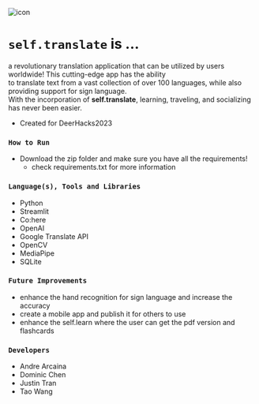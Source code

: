 ![icon](https://github.com/andrearcaina/Self-Translate/blob/main/frontend/imgs/favicon.ico)

# ```self.translate``` is ...
a revolutionary translation application that can be utilized by users worldwide! This cutting-edge app has the ability\
to translate text from a vast collection of over 100 languages, while also providing support for sign language.\
With the incorporation of **self.translate**, learning, traveling, and socializing has never been easier.
- Created for DeerHacks2023

### ```How to Run``` ###
- Download the zip folder and make sure you have all the requirements!
  - check requirements.txt for more information

### ```Language(s), Tools and Libraries``` ###
- Python
- Streamlit
- Co:here
- OpenAI
- Google Translate API
- OpenCV
- MediaPipe
- SQLite

### ```Future Improvements```
- enhance the hand recognition for sign language and increase the accuracy
- create a mobile app and publish it for others to use
- enhance the self.learn where the user can get the pdf version and flashcards

### ```Developers``` ###
- Andre Arcaina
- Dominic Chen
- Justin Tran
- Tao Wang
